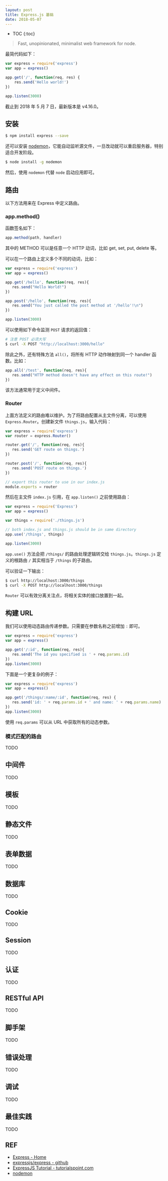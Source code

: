```yaml
---
layout: post
title: Express.js 基础
date: 2018-05-07
---
```


* TOC
{:toc}

> Fast, unopinionated, minimalist web framework for node.

最简代码如下：

```js
var express = require('express')
var app = express()

app.get('/', function(req, res) {
    res.send('Hello world!')
})

app.listen(3000)
```

截止到 2018 年 5 月 7 日，最新版本是 v4.16.0。

## 安装

```sh
$ npm install express --save
```

还可以安装 [nodemon][nodemon]，它能自动监听源文件，一旦改动就可以重启服务器，特别适合开发阶段。

```sh
$ node install -g nodemon
```

然后，使用 `nodemon` 代替 `node` 启动应用即可。

## 路由

以下方法用来在 Express 中定义路由。

### app.method()

函数签名如下：

```js
app.method(path, handler)
```

其中的 METHOD 可以是任意一个 HTTP 动词，比如 get, set, put, delete 等。

可以在一个路由上定义多个不同的动词，比如：

```js
var express = require('express')
var app = express()

app.get('/hello', function(req, res){
   res.send("Hello World!")
})

app.post('/hello', function(req, res){
   res.send("You just called the post method at '/hello'!\n")
})

app.listen(3000)
```

可以使用如下命令监测 `POST` 请求的返回值：

```sh
# 注意 POST 必须大写
$ curl -X POST "http://localhost:3000/hello"
```

除此之外，还有特殊方法 `all()`，将所有 HTTP 动作映射到同一个 handler 函数。比如：

```js
app.all('/test', function(req, res){
   res.send("HTTP method doesn't have any effect on this route!")
})
```

该方法通常用于定义中间件。

### Router

上面方法定义的路由难以维护。为了将路由配置从主文件分离，可以使用 `Express.Router`。创建新文件 `things.js`，输入代码：

```js
var express = require('express')
var router = express.Router()

router.get('/', function(req, res){
   res.send('GET route on things.')
})

router.post('/', function(req, res){
   res.send('POST route on things.')
})

// export this router to use in our index.js
module.exports = router
```

然后在主文件 `index.js` 引用，在 `app.listen()` 之前使用路由：

```js
var express = require('Express')
var app = express()

var things = require('./things.js')

// both index.js and things.js should be in same directory
app.use('/things', things)

app.listen(3000)
```

`app.use()` 方法会把 `/things/` 的路由处理逻辑转交给 `things.js`。`things.js` 定义的根路由 `/` 其实相当于 `/things` 的子路由。

可以验证一下输出：

```sh
$ curl http://localhost:3000/things
$ curl -X POST http://localhost:3000/things
```

`Router` 可以有效分离关注点，将相关实体的接口放置到一起。

## 构建 URL

我们可以使用动态路由传递参数。只需要在参数名称之前增加 `:` 即可。

```js
var express = require('express')
var app = express()

app.get('/:id', function(req, res){
   res.send('The id you specified is ' + req.params.id)
})
app.listen(3000)
```

下面是一个更复杂的例子：

```js
var express = require('express')
var app = express()

app.get('/things/:name/:id', function(req, res) {
   res.send('id: ' + req.params.id + ' and name: ' + req.params.name)
})
app.listen(3000)
```

使用 `req.params` 可以从 URL 中获取所有的动态参数。

### 模式匹配的路由

TODO

## 中间件

TODO

## 模板

TODO

## 静态文件

TODO

## 表单数据

TODO

## 数据库

TODO

## Cookie

TODO

## Session

TODO

## 认证

TODO

## RESTful API

TODO

## 脚手架

TODO

## 错误处理

TODO

## 调试

TODO

## 最佳实践

TODO

## REF

- [Express - Home][home]
- [expressjs/express - github][github]
- [ExpressJS Tutorial - tutorialspoint.com][tutorialspoint]
- [nodemon][nodemon]

[home]: http://expressjs.com/
[github]: https://github.com/expressjs/express
[tutorialspoint]: https://www.tutorialspoint.com/expressjs/index.htm
[tj]: https://github.com/tj
[nodemon]: https://nodemon.io/